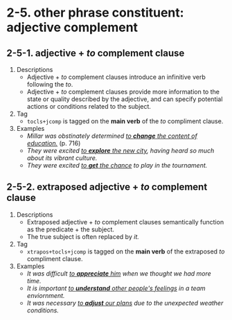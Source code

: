 # 2-5. other phrase constituent: adjective complement

## 2-5-1. adjective + *to* complement clause

1. Descriptions
   - Adjective + *to* complement clauses introduce an infinitive verb following the *to*.
   - Adjective + *to* complement clauses provide more information to the state or quality described by the adjective, and can specify potential actions or conditions related to the subject.
2. Tag
   - `tocls+jcomp` is tagged on the **main verb** of the *to* compliment clause.
3. Examples
   - *Millar was obstinately determined <ins>to **change** the content of education.</ins>* (p. 716)
   - *They were excited <ins>to **explore** the new city</ins>, having heard so much about its vibrant culture.*
   - *They were excited <ins>to **get** the chance</ins> to play in the tournament.*
     
## 2-5-2. extraposed adjective + *to* complement clause

1. Descriptions
   - Extraposed adjective + *to* complement clauses semantically function as the predicate + the subject.
   - The true subject is often replaced by *it.*
2. Tag
   - `xtrapos+tocls+jcomp` is tagged on the **main verb** of the extraposed *to* compliment clause.
3. Examples
   - *It was difficult <ins>to **appreciate** him</ins> when we thought we had more time.*
   - *It is important <ins>to **understand** other people's feelings</ins> in a team enviornment.*
   - *It was necessary <ins> to **adjust** our plans</ins> due to the unexpected weather conditions.*

